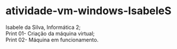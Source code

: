 # atividade-vm-windows-IsabeleS

Isabele da Silva, Informática 2;
<br>Print 01- Criação da máquina virtual;
<br>Print 02- Máquina em funcionamento.
